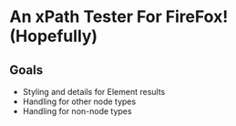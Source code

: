 # An xPath Tester For FireFox! (Hopefully)

## Goals

- Styling and details for Element results
- Handling for other node types
- Handling for non-node types